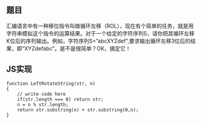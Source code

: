 ## 题目

汇编语言中有一种移位指令叫做循环左移（ROL），现在有个简单的任务，就是用字符串模拟这个指令的运算结果。对于一个给定的字符序列S，请你把其循环左移K位后的序列输出。例如，字符序列S=”abcXYZdef”,要求输出循环左移3位后的结果，即“XYZdefabc”。是不是很简单？OK，搞定它！

## JS实现

```
function LeftRotateString(str, n)
{
    // write code here
    if(str.length === 0) return str;
    n = n % str.length;
    return str.substring(n) + str.substring(0,n);
}
```